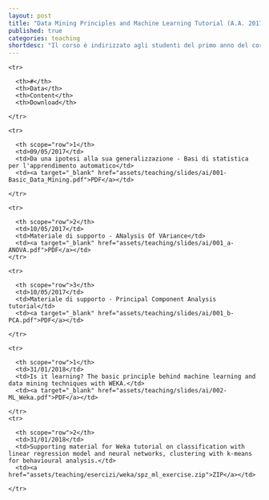 ```yaml
---
layout: post
title: "Data Mining Principles and Machine Learning Tutorial (A.A. 2017/2018)"
published: true
categories: teaching
shortdesc: "Il corso è indirizzato agli studenti del primo anno del corso di laurea magistrale in Scienze ed Ingengneria Informatica. Lo scopo è quello di introdurre alle moderne tecniche di machine learning con un approccio pratico. This course is also part of the Master in Digital Technology Management/Artificial Intelligence of the Bologna Business School. The course is held in English language and it covers the basic machine learning techniques of classification and clustering. During the course the software Weka, for the visualization of results, is used. Since the course if property of 'Fondazione Università di Bologna' the PDF is locked."
---
```


<table class="table"> 

  <thead> 

    <tr> 

      <th>#</th> 
      <th>Data</th> 
      <th>Content</th> 
      <th>Download</th> 

    </tr> 

  </thead> 

  <tbody> 

    <tr> 

      <th scope="row">1</th> 
      <td>09/05/2017</td> 
      <td>Da una ipotesi alla sua generalizzazione - Basi di statistica per l'apprendimento automatico</td> 
      <td><a target="_blank" href="assets/teaching/slides/ai/001-Basic_Data_Mining.pdf">PDF</a></td> 

    </tr>

    <tr> 

      <th scope="row">2</th> 
      <td>10/05/2017</td> 
      <td>Materiale di supporto - ANalysis Of VAriance</td> 
      <td><a target="_blank" href="assets/teaching/slides/ai/001_a-ANOVA.pdf">PDF</a></td> 
    </tr>

    <tr> 

      <th scope="row">3</th> 
      <td>10/05/2017</td> 
      <td>Materiale di supporto - Principal Component Analysis tutorial</td> 
      <td><a target="_blank" href="assets/teaching/slides/ai/001_b-PCA.pdf">PDF</a></td> 

    </tr>

    <tr> 

      <th scope="row">1</th> 
      <td>31/01/2018</td> 
      <td>Is it learning? The basic principle behind machine learning and data mining techniques with WEKA.</td> 
      <td><a target="_blank" href="assets/teaching/slides/ai/002-ML_Weka.pdf">PDF</a></td> 

    </tr>
    <tr> 

      <th scope="row">2</th> 
      <td>31/01/2018</td> 
      <td>Supporting material for Weka tutorial on classification with linear regression model and neural networks, clustering with k-means for behavioural analysis.</td> 
      <td><a href="assets/teaching/esercizi/weka/spz_ml_exercise.zip">ZIP</a></td> 

    </tr>

  </tbody> 

</table>